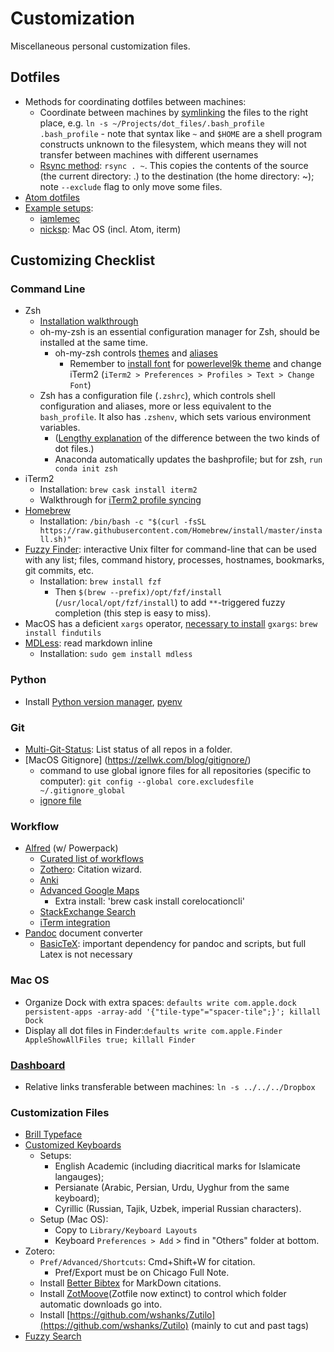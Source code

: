 # Customization

Miscellaneous personal customization files.


## Dotfiles

- Methods for coordinating dotfiles between machines:
  - Coordinate between machines by [symlinking](https://www.cyberciti.biz/faq/creating-soft-link-or-symbolic-link/) the files to the right place, e.g. `ln -s ~/Projects/dot_files/.bash_profile .bash_profile`
		- note that syntax like `~` and `$HOME` are a shell program constructs unknown to the filesystem, which means they will not transfer between machines with different usernames
  - [Rsync method](https://medium.com/free-code-camp/dive-into-dotfiles-part-2-6321b4a73608): `rsync . ~`. This copies the contents of the source (the current directory: .) to the destination (the home directory: ~); note `--exclude` flag to only move some files.
- [Atom dotfiles](http://jbranchaud.github.io/splitting-atoms/adding-atom-to-dotfiles.html)
- [Example setups](https://dotfiles.github.io/):
  - [iamlemec](https://github.com/iamlemec/dotfiles)
  - [nicksp](https://github.com/nicksp/dotfiles): Mac OS (incl. Atom, iterm)

## Customizing Checklist

### Command Line

- Zsh
  - [Installation walkthrough](https://www.freecodecamp.org/news/how-to-configure-your-macos-terminal-with-zsh-like-a-pro-c0ab3f3c1156/)
  - oh-my-zsh is an essential configuration manager for Zsh, should be installed at the same time.
    - oh-my-zsh controls [themes](https://github.com/robbyrussell/oh-my-zsh/wiki/themes) and [aliases](https://github.com/robbyrussell/oh-my-zsh/wiki/Cheatsheet)
      - Remember to [install font](https://www.fontsquirrel.com/fonts/source-code-pro) for [powerlevel9k theme](https://github.com/Powerlevel9k/powerlevel9k/wiki/Install-Instructions#step-1-install-powerlevel9k) and change iTerm2 (`iTerm2 > Preferences > Profiles > Text > Change Font`)
  - Zsh has a configuration file (`.zshrc`), which controls shell configuration and aliases, more or less equivalent to the `bash_profile`. It also has `.zshenv`,  which sets various environment variables.
    - ([Lengthy explanation](https://unix.stackexchange.com/questions/71253/what-should-shouldnt-go-in-zshenv-zshrc-zlogin-zprofile-zlogout) of the difference between the two kinds of dot files.)
    - Anaconda automatically updates the bashprofile; but for zsh, `run conda init zsh`
- iTerm2
  - Installation: `brew cask install iterm2`
  - Walkthrough for [iTerm2 profile syncing](http://stratus3d.com/blog/2015/02/28/sync-iterm2-profile-with-dotfiles-repository/)
- [Homebrew](https://brew.sh/)
  - Installation: `/bin/bash -c "$(curl -fsSL https://raw.githubusercontent.com/Homebrew/install/master/install.sh)"`
- [Fuzzy Finder](https://github.com/junegunn/fzf): interactive Unix filter for command-line that can be used with any list; files, command history, processes, hostnames, bookmarks, git commits, etc.
  - Installation: `brew install fzf`
    - Then `$(brew --prefix)/opt/fzf/install` (`/usr/local/opt/fzf/install`) to add `**`-triggered fuzzy completion (this step is easy to miss).
- MacOS has a deficient `xargs` operator, [necessary to install](https://github.com/pickettj/dot_files/issues/5#issuecomment-687909883) `gxargs`: `brew install findutils`
- [MDLess](https://brettterpstra.com/projects/mdless/): read markdown inline
  - Installation: `sudo gem install mdless`

### Python

- Install [Python version manager](https://realpython.com/intro-to-pyenv/), [pyenv](https://github.com/pyenv/pyenv)

### Git

- [Multi-Git-Status](https://github.com/fboender/multi-git-status/): List status of all repos in a folder.
- [MacOS Gitignore] (https://zellwk.com/blog/gitignore/)
	- command to use global ignore files for all repositories (specific to computer): `git config --global core.excludesfile ~/.gitignore_global`
	- [ignore file](https://github.com/github/gitignore/blob/master/Global/macOS.gitignore)


### Workflow

- [Alfred](https://www.alfredapp.com/workflows/) (w/ Powerpack)
  - [Curated list of workflows](https://github.com/derimagia/awesome-alfred-workflows)
  - [Zothero](https://github.com/deanishe/zothero): Citation wizard.
  - [Anki](https://github.com/bikenik/alfred-anki)
  - [Advanced Google Maps](http://www.packal.org/workflow/advanced-google-and-apple-maps-search)
    - Extra install: 'brew cask install corelocationcli'
  - [StackExchange Search](https://github.com/deanishe/alfred-stackoverflow)
  - [iTerm integration](https://github.com/stuartcryan/custom-iterm-applescripts-for-alfred)
- [Pandoc](https://pandoc.org/installing.html) document converter
    - [BasicTeX](https://www.tug.org/mactex/morepackages.html): important dependency for pandoc and scripts, but full Latex is not necessary


### Mac OS

- Organize Dock with extra spaces: `defaults write com.apple.dock persistent-apps -array-add '{"tile-type"="spacer-tile";}'; killall Dock`
- Display all dot files in Finder:`defaults write com.apple.Finder AppleShowAllFiles true; killall Finder`

### [Dashboard](https://github.com/pickettj/dot_files/tree/master/Dashboard)

- Relative links transferable between machines: `ln -s ../../../Dropbox`

### Customization Files

- [Brill Typeface](https://brill.com/page/BrillFont/brill-typeface)
- [Customized Keyboards](https://github.com/pickettj/dot_files/tree/master/custom_keyboard_layouts)
  - Setups:
    - English Academic (including diacritical marks for Islamicate langauges);
    - Persianate (Arabic, Persian, Urdu, Uyghur from the same keyboard);
    - Cyrillic (Russian, Tajik, Uzbek, imperial Russian characters).
  - Setup (Mac OS):
    - Copy to `Library/Keyboard Layouts`
    - Keyboard `Preferences > Add` > find in "Others" folder at bottom.
- Zotero:
  - `Pref/Advanced/Shortcuts`: Cmd+Shift+W for citation.
    - Pref/Export must be on Chicago Full Note.
  - Install [Better Bibtex](https://retorque.re/zotero-better-bibtex/installation/) for MarkDown citations.
  - Install [ZotMoove](https://github.com/wileyyugioh/zotmoov?tab=readme-ov-file)(Zotfile now extinct) to control which folder automatic downloads go into.
  - Install [https://github.com/wshanks/Zutilo](https://github.com/wshanks/Zutilo) (mainly to cut and past tags)
- [Fuzzy Search](https://github.com/iamlemec/fuzzy)
